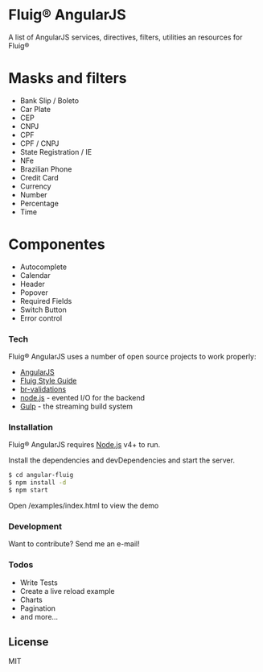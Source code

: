 # Fluig® AngularJS

A list of AngularJS services, directives, filters, utilities an resources for Fluig®

# Masks and filters

  - Bank Slip / Boleto
  - Car Plate
  - CEP
  - CNPJ
  - CPF
  - CPF / CNPJ
  - State Registration / IE
  - NFe
  - Brazilian Phone
  - Credit Card
  - Currency
  - Number
  - Percentage
  - Time

# Componentes

  - Autocomplete
  - Calendar
  - Header
  - Popover
  - Required Fields
  - Switch Button
  - Error control

### Tech

Fluig® AngularJS uses a number of open source projects to work properly:

* [AngularJS](https://angularjs.org/)
* [Fluig Style Guide](https://style.fluig.com)
* [br-validations](https://github.com/the-darc/br-validations)
* [node.js](https://nodejs.org/en/) - evented I/O for the backend
* [Gulp](https://gulpjs.com/) - the streaming build system

### Installation

Fluig® AngularJS requires [Node.js](https://nodejs.org/) v4+ to run.

Install the dependencies and devDependencies and start the server.

```sh
$ cd angular-fluig
$ npm install -d
$ npm start
```

Open /examples/index.html to view the demo

### Development

Want to contribute? Send me an e-mail!

### Todos

 - Write Tests
 - Create a live reload example
 - Charts
 - Pagination
 - and more...

License
----

MIT


